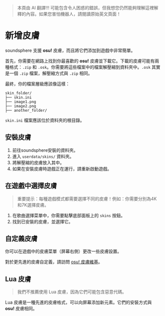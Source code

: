 > 本頁由 AI 翻譯!!! 可能包含令人困惑的錯誤，但我想您仍然能夠理解這裡解釋的內容。如果您害怕機器人，請閱讀原始英文頁面！

# 新增皮膚
soundsphere 支援 **osu!** 皮膚，而且將它們添加到遊戲中非常簡單。

首先，你需要在網路上找到你最喜歡的 **osu!** 皮膚並下載它。下載的皮膚可能有兩種格式：`.zip` 和 `.osk`。你需要將這些檔案中的檔案解壓縮到資料夾中。`.osk` 其實是一個 `.zip` 檔案，解壓縮方式與 `.zip` 相同。

最終，你的檔案層級應該像這樣：
```
skin_folder/
├── skin.ini
├── image1.png
├── image2.png
├── another_folder/
```

`skin.ini` 檔案應該位於資料夾的根目錄。

## 安裝皮膚
1. 前往soundsphere安裝的資料夾。
2. 進入 `userdata/skins/` 資料夾。
3. 將解壓縮的皮膚放入其中。
4. 如果在安裝皮膚時遊戲正在運行，請重新啟動遊戲。

## 在遊戲中選擇皮膚
> 重要提示：每種遊戲模式都需要選擇不同的皮膚！例如：你需要分別為4K和7K選擇皮膚。
1. 在歌曲選擇菜單中，你需要點擊底部面板上的 `skins` 按鈕。
2. 找到已安裝的皮膚，並選擇它。

## 自定義皮膚
你可以在遊戲中的皮膚菜單（屏幕右側）更改一些皮膚設置。

對於更先進的皮膚自定義，請訪問 [osu! 皮膚維基](https://osu.ppy.sh/wiki/zh/Skinning)。

## Lua 皮膚
> 我們不推薦使用 Lua 皮膚，因為它們可能包含惡意代碼。

Lua 皮膚是一種先進的皮膚格式，可以向屏幕添加新元素。它們的安裝方式與 **osu!** 皮膚相同。
